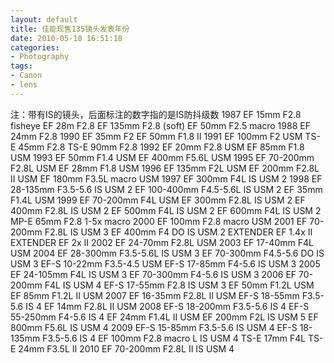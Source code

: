 ```yaml
---
layout: default
title: 佳能现售135镜头发表年份
date: 2010-05-10 16:51:18
categories:
- Photography
tags:
- Canon
- lens
---
```

注：带有IS的镜头，后面标注的数字指的是IS防抖级数
1987
EF 15mm F2.8 fisheye
EF 28m F2.8
EF 135mm F2.8 (soft)
EF 50mm F2.5 macro
1988
EF 24mm F2.8
1990
EF 35mm F2
EF 50mm F1.8 II
1991
EF 100mm F2 USM
TS-E 45mm F2.8
TS-E 90mm F2.8
1992
EF 20mm F2.8 USM
EF 85mm F1.8 USM
1993
EF 50mm F1.4 USM
EF 400mm F5.6L USM
1995
EF 70-200mm F2.8L USM
EF 28mm F1.8 USM
1996
EF 135mm F2L USM
EF 200mm F2.8L II USM
EF 180mm F3.5L macro USM
1997
EF 300mm F4L IS USM 2
1998
EF 28-135mm F3.5-5.6 IS USM 2
EF 100-400mm F4.5-5.6L IS USM 2
EF 35mm F1.4L USM
1999
EF 70-200mm F4L USM
EF 300mm F2.8L IS USM 2
EF 400mm F2.8L IS USM 2
EF 500mm F4L IS USM 2
EF 600mm F4L IS USM 2
MP-E 65mm F2.8 1-5x macro
2000
EF 100mm F2.8 macro USM
2001
EF 70-200mm F2.8L IS USM 3
EF 400mm F4 DO IS USM 2
EXTENDER EF 1.4x II
EXTENDER EF 2x II
2002
EF 24-70mm F2.8L USM
2003
EF 17-40mm F4L USM
2004
EF 28-300mm F3.5-5.6L IS USM 3
EF 70-300mm F4.5-5.6 DO IS USM 3
EF-S 10-22mm F3.5-4.5 USM
EF-S 17-85mm F4-5.6 IS USM 3
2005
EF 24-105mm F4L IS USM 3
EF 70-300mm F4-5.6 IS USM 3
2006
EF 70-200mm F4L IS USM 4
EF-S 17-55mm F2.8 IS USM 3
EF 50mm F1.2L USM
EF 85mm F1.2L II USM
2007
EF 16-35mm F2.8L II USM
EF-S 18-55mm F3.5-5.6 IS 4
EF 14mm F2.8L II USM
2008
EF-S 18-200mm F3.5-5.6 IS 4
EF-S 55-250mm F4-5.6 IS 4
EF 24mm F1.4L II USM
EF 200mm F2L IS USM 5
EF 800mm F5.6L IS USM 4
2009
EF-S 15-85mm F3.5-5.6 IS USM 4
EF-S 18-135mm F3.5-5.6 IS 4
EF 100mm F2.8 macro L IS USM 4
TS-E 17mm F4L
TS-E 24mm F3.5L II
2010
EF 70-200mm F2.8L II IS USM 4